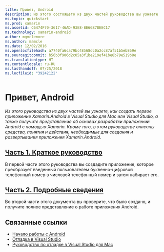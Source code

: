 ```yaml
---
title: Привет, Android
description: Из этого состоящего из двух частей руководства вы узнаете, как создать первое приложение Xamarin.Android в Visual Studio для Mac или Visual Studio. Вы также получите представление об основах разработки приложений Android с помощью Xamarin. Кроме того, в этом руководстве будут описаны средства, понятия и действия, необходимые для построения и развертывания приложения Xamarin.Android.
ms.topic: quickstart
ms.prod: xamarin
ms.assetid: C6474F70-3617-46AD-93E8-BE66878EEC17
ms.technology: xamarin-android
author: mgmclemore
ms.author: mamcle
ms.date: 12/02/2016
ms.openlocfilehash: a7740fa6ca79bc48568dc0a2cc87af51b5eb869e
ms.sourcegitcommit: b56b3f906d2c05a3f1be219ef41be8b79e519b8e
ms.translationtype: HT
ms.contentlocale: ru-RU
ms.lasthandoff: 07/25/2018
ms.locfileid: "39242122"
---
```

# <a name="hello-android"></a>Привет, Android

_Из этого руководства из двух частей вы узнаете, как создать первое приложение Xamarin.Android в Visual Studio для Mac или Visual Studio, а также получите представление об основах разработки приложений Android с помощью Xamarin. Кроме того, в этом руководстве описаны средства, понятия и действия, необходимые для создания и развертывания приложения Xamarin.Android._

##  <a name="part-1-quickstartandroidget-startedhello-androidhello-android-quickstartmd"></a>[Часть 1. Краткое руководство](~/android/get-started/hello-android/hello-android-quickstart.md)

В первой части этого руководства вы создадите приложение, которое преобразует введенный пользователем буквенно-цифровой телефонный номер в числовой телефонный номер и затем набирает его.

##  <a name="part-2-deep-diveandroidget-startedhello-androidhello-android-deepdivemd"></a>[Часть 2. Подробные сведения](~/android/get-started/hello-android/hello-android-deepdive.md)

Во второй части этого документа вы проверите, что было создано, и получите полное представление о работе приложения Android.


## <a name="related-links"></a>Связанные ссылки

- [Начало работы с Android](http://developer.android.com/training/index.html)
- [Отладка в Visual Studio](https://docs.microsoft.com/visualstudio/debugger/)
- [Руководство по отладке в Visual Studio для Mac](https://github.com/xamarin/recipes/tree/master/Recipes/cross-platform/ide/debugging)

